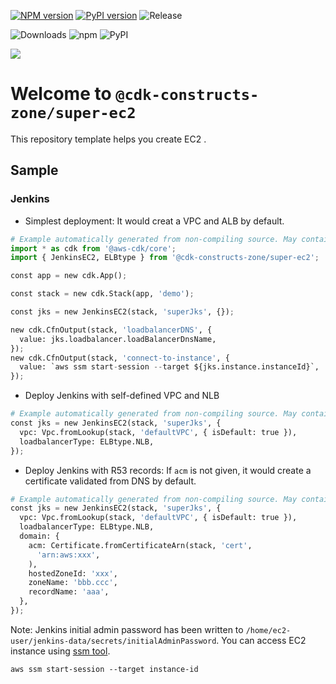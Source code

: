 [![NPM version](https://badge.fury.io/js/%40cdk-constructs-zone%2Fsuper-ec2.svg)](https://badge.fury.io/js/%40cdk-constructs-zone%2Fsuper-ec2)
[![PyPI version](https://badge.fury.io/py/super-ec2.svg)](https://badge.fury.io/py/super-ec2)
![Release](https://github.com/cdk-constructs-zone/super-ec2/workflows/release/badge.svg)

![Downloads](https://img.shields.io/badge/-DOWNLOADS:-brightgreen?color=gray)
![npm](https://img.shields.io/npm/dt/@cdk-constructs-zone/super-ec2?label=npm&color=orange)
![PyPI](https://img.shields.io/pypi/dm/super-ec2?label=pypi&color=blue)

![](https://img.shields.io/badge/jenkins-ec2-green=?style=plastic&logo=appveyor)

# Welcome to `@cdk-constructs-zone/super-ec2`

This repository template helps you create EC2 .

## Sample

### Jenkins

* Simplest deployment: It would creat a VPC and ALB by default.

```python
# Example automatically generated from non-compiling source. May contain errors.
import * as cdk from '@aws-cdk/core';
import { JenkinsEC2, ELBtype } from '@cdk-constructs-zone/super-ec2';

const app = new cdk.App();

const stack = new cdk.Stack(app, 'demo');

const jks = new JenkinsEC2(stack, 'superJks', {});

new cdk.CfnOutput(stack, 'loadbalancerDNS', {
  value: jks.loadbalancer.loadBalancerDnsName,
});
new cdk.CfnOutput(stack, 'connect-to-instance', {
  value: `aws ssm start-session --target ${jks.instance.instanceId}`,
});
```

* Deploy Jenkins with self-defined VPC and NLB

```python
# Example automatically generated from non-compiling source. May contain errors.
const jks = new JenkinsEC2(stack, 'superJks', {
  vpc: Vpc.fromLookup(stack, 'defaultVPC', { isDefault: true }),
  loadbalancerType: ELBtype.NLB,
});
```

* Deploy Jenkins with R53 records: If `acm` is not given, it would create a certificate validated from DNS by default.

```python
# Example automatically generated from non-compiling source. May contain errors.
const jks = new JenkinsEC2(stack, 'superJks', {
  vpc: Vpc.fromLookup(stack, 'defaultVPC', { isDefault: true }),
  loadbalancerType: ELBtype.NLB,
  domain: {
    acm: Certificate.fromCertificateArn(stack, 'cert',
      'arn:aws:xxx',
    ),
    hostedZoneId: 'xxx',
    zoneName: 'bbb.ccc',
    recordName: 'aaa',
  },
});
```

Note: Jenkins initial admin password has been written to `/home/ec2-user/jenkins-data/secrets/initialAdminPassword`. You can access EC2 instance using [ssm tool](https://docs.aws.amazon.com/systems-manager/latest/userguide/session-manager-working-with-sessions-start.html).

```
aws ssm start-session --target instance-id
```
